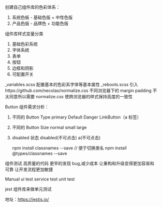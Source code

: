 创建自己组件库的色彩体系：

1. 系统色板 - 基础色版 + 中性色版
2. 产品色版 - 品牌色 + 功能色版

组件库样式变量分类

1. 基础色彩系统
2. 字体系统
3. 表单
4. 按钮
5. 边框和阴影
6. 可配置开关

\_variables.scss 配置基本的色彩系字体等基本属性
\_reboots.scss 引入https://github.com/necolas/normalize.css 不同浏览器下的 margin padding 不太同意所以需要 normalize.css 使跨浏览器的样式保持高度的一致性

Button 组件需求分析：

1. 不同的 Button Type
   primary Default Danger LinkButton（a 标签）

2. 不同的 Button Size
   normal small large

3. disabled 状态
   disabled(不可点击) a(不可点击)

    npm install classnames --save // 便于切换类名
    npm install @types/classnames --save

组件测试
高质量的代码
更早的发现 bug,减少成本
让重构和升级变得更加容易和可靠
让开发流程更加敏捷

Manual
ui test
service test
unit test

jest 组件库来做单元测试

地址：https://jestjs.io/
